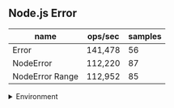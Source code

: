 ## Node.js Error

|name|ops/sec|samples|
|-|-|-|
|Error|141,478|56|
|NodeError|112,220|87|
|NodeError Range|112,952|85|


<details>
<summary>Environment</summary>

* __Machine:__ linux x64 | 2 vCPUs | 6.8GB Mem
* __Run:__ Tue Oct 10 2023 20:51:05 GMT+0000 (Coordinated Universal Time)
</details>

<!--
{"environment":{"platform":"linux","arch":"x64","cpus":2,"totalMemory":6.759757995605469},"benchmarks":"[{\"timeStamp\":1696971054852,\"currentTarget\":{\"0\":{\"name\":\"Error\",\"options\":{\"async\":false,\"defer\":false,\"delay\":0.005,\"initCount\":1,\"maxTime\":5,\"minSamples\":5,\"minTime\":0.05},\"async\":false,\"defer\":false,\"delay\":0.005,\"initCount\":1,\"maxTime\":5,\"minSamples\":5,\"minTime\":0.05,\"id\":1,\"stats\":{\"moe\":4.07799819721701e-7,\"rme\":5.7694633930684605,\"sem\":2.0806113251107194e-7,\"deviation\":0.0000015569869467212083,\"mean\":0.000007068245206506366,\"sample\":[0.000004015336158415842,0.000004336317782178217,0.00000416263097029703,0.0000041773874059405945,0.000004241846653465347,0.000004095534099009901,0.000004412895920792079,0.000004177015128712871,0.0000047441349702970295,0.000004704111287128713,0.000004332777267326733,0.0000043521514455445545,0.000004818257663366337,0.0000072689071683168316,0.000007354538693069307,0.000007562356198019802,0.000007604890772277228,0.000007658102574257426,0.000007914442772277228,0.000007813761821782178,0.000007967329821782179,0.000007981547564356436,0.000007594364118811881,0.000007992462495049505,0.000007700708514851485,0.00000774485093069307,0.00000806329005940594,0.000009644103445544554,0.000008202196752475247,0.000009163438811881188,0.000007633152158415841,0.000007898569504950495,0.000007628811564356436,0.00000798570598019802,0.000007563140356435644,0.000008241650138613861,0.000007758498455445545,0.000008123028594059407,0.000007813460752475247,0.00000784763897029703,0.000007977848554455446,0.000008753435485148516,0.000007797468673267327,0.000007800684514851485,0.000007603132356435643,0.000007664320396039604,0.000007641548198019802,0.000007966031683168316,0.000008044899801980197,0.00000773362194059406,0.000007867577742574257,0.00000787305100990099,0.000007785542495049506,0.000007792267247524753,0.000007491682376237624,0.000007733273346534654],\"variance\":2.4242083522602307e-12},\"times\":{\"cycle\":0.08923659573214286,\"elapsed\":5.345,\"period\":0.000007068245206506366,\"timeStamp\":1696971049507},\"running\":false,\"count\":12625,\"cycles\":3,\"hz\":141477.8308878551},\"1\":{\"name\":\"NodeError\",\"options\":{\"async\":false,\"defer\":false,\"delay\":0.005,\"initCount\":1,\"maxTime\":5,\"minSamples\":5,\"minTime\":0.05},\"async\":false,\"defer\":false,\"delay\":0.005,\"initCount\":1,\"maxTime\":5,\"minSamples\":5,\"minTime\":0.05,\"id\":2,\"stats\":{\"moe\":9.336096713938816e-8,\"rme\":1.0477009744815902,\"sem\":4.763314649968784e-8,\"deviation\":4.442924128938992e-7,\"mean\":0.000008911031812830358,\"sample\":[0.0000112935278062795,0.000009577524307900068,0.000010006828361705451,0.000009097305481805404,0.000008639397157582383,0.00000871458035295955,0.000008974066999843823,0.000008530058253943464,0.000008622264719662658,0.000008818281274402625,0.000009014485241293145,0.000008407444479150398,0.000008962650476339215,0.000008397183663907543,0.00000900677026393878,0.000008588999219116039,0.000008462359675152273,0.000010219297672965799,0.000009110227861939716,0.00000873148492893956,0.000009278195377166953,0.00000880582476963923,0.000008601030923004842,0.000008549164766515695,0.000009096562392628455,0.000008931812119319069,0.000008531860534124629,0.000008986551928783384,0.000008740230829298766,0.00000868738075901921,0.000008678197563642043,0.00000879906231454006,0.00000902231625800406,0.000008633359362798688,0.000009081600655942527,0.000008596142589411214,0.000009331935655161643,0.000008603764016867093,0.000008614915039825082,0.000008645041386849915,0.00000866011229111354,0.000008559019522099016,0.000008982522567546462,0.000008881476495392785,0.000009638353428080588,0.000009552378416367328,0.000008748492425425582,0.000008973261283773231,0.000008929656879587693,0.000008783522879900047,0.00000840941824144932,0.000008951818366390754,0.000008338451819459629,0.00000857140434171482,0.000009191939247227861,0.000008809463688895831,0.000009692483991878806,0.000008773183976261128,0.000008722426674996096,0.000008711915976885834,0.000009004027955645791,0.000008818147118538185,0.000009368605809776666,0.000008877556614087146,0.00000872239543963767,0.000008390973762298921,0.00000891663173512416,0.000008538919725128846,0.000008997374980477901,0.000008849429173824769,0.000009058299390910511,0.000008838637357488678,0.000008848429642355146,0.000008667171482117758,0.000009246194908636576,0.000009158283304700921,0.000008865905825394347,0.000008751553490551304,0.00000900983773231298,0.000008464329845384976,0.00000843086131500859,0.000008825018897391848,0.000009901588474152741,0.000009096546774949243,0.000008931296735905045,0.000008921738872403561,0.00000848902139622052],\"variance\":1.9739574815508302e-13},\"times\":{\"cycle\":0.05705733669755278,\"elapsed\":5.463,\"period\":0.000008911031812830358,\"timeStamp\":1696971054869},\"running\":false,\"count\":6403,\"cycles\":3,\"hz\":112220.44999998446},\"2\":{\"name\":\"NodeError Range\",\"options\":{\"async\":false,\"defer\":false,\"delay\":0.005,\"initCount\":1,\"maxTime\":5,\"minSamples\":5,\"minTime\":0.05},\"async\":false,\"defer\":false,\"delay\":0.005,\"initCount\":1,\"maxTime\":5,\"minSamples\":5,\"minTime\":0.05,\"id\":3,\"stats\":{\"moe\":1.0605588944595615e-7,\"rme\":1.19791881518601,\"sem\":5.4110147676508245e-8,\"deviation\":4.988709120942512e-7,\"mean\":0.000008853345327036043,\"sample\":[0.000012329978138663336,0.00000968166348773842,0.000008416590826521344,0.000008485633969118983,0.000008750104601877081,0.000008906083409022101,0.000008889341204965182,0.000008870252497729337,0.000008394429155313352,0.000008575461095973357,0.000009000936270057523,0.000008731999848622465,0.000008438298365122615,0.000008661488495307297,0.000009102101422948834,0.000008556372388737511,0.000009498315622161671,0.000009007369815319407,0.000008743262337269149,0.000009016861035422344,0.000008497910535876476,0.000008894366939146231,0.00000915440221011202,0.000008521964274901604,0.000008462760823493793,0.000008619133212231305,0.000008476490614592794,0.000009156915077202543,0.000009286402966999698,0.000009353780956706025,0.00000910446306388132,0.000009165271117166213,0.000008777821677263094,0.000008364623069936421,0.00000885428216772631,0.000008781469875870422,0.000008982967756584923,0.000008945789585225553,0.000008718663639115955,0.00000859906055101423,0.000008989507266121708,0.00000851870965788677,0.000008702723584620043,0.000010296859521646988,0.000008450438692098092,0.000009177396457765667,0.000009038296094459581,0.000008977836058128973,0.000008921039509536786,0.00000897117544656373,0.000009098089918256131,0.000008474658946412352,0.000009068995307296398,0.00000874780366333636,0.000009034375416288222,0.00000896348561913412,0.000008958229942476536,0.000008580239630638812,0.000008821564789585225,0.00000863488676960339,0.000008542910233121405,0.000008785022403875265,0.000008324806388132001,0.000008716827126854375,0.000008939184529215864,0.000009250143051771117,0.00000882177671813503,0.000008856820466242809,0.00000851598016954284,0.000008552719346049047,0.000009027058885861338,0.000008577378746594006,0.000008878709506509234,0.000008618310929458068,0.000008698237965485921,0.000008373034968210716,0.000009093664698758704,0.0000084501463820769,0.000008762512715712988,0.000008705034816833182,0.000008608410990009083,0.000008514148501362398,0.000008742031335149863,0.000008509138056312443,0.000008468947471995156],\"variance\":2.4887218693375007e-13},\"times\":{\"cycle\":0.0584851992304001,\"elapsed\":5.44,\"period\":0.000008853345327036043,\"timeStamp\":1696971060332},\"running\":false,\"count\":6606,\"cycles\":4,\"hz\":112951.6542121354},\"options\":{},\"events\":{\"start\":[null],\"cycle\":[null,null],\"complete\":[null,null]},\"length\":3,\"running\":false},\"type\":\"cycle\",\"target\":{\"name\":\"Error\",\"options\":{\"async\":false,\"defer\":false,\"delay\":0.005,\"initCount\":1,\"maxTime\":5,\"minSamples\":5,\"minTime\":0.05},\"async\":false,\"defer\":false,\"delay\":0.005,\"initCount\":1,\"maxTime\":5,\"minSamples\":5,\"minTime\":0.05,\"id\":1,\"stats\":{\"moe\":4.07799819721701e-7,\"rme\":5.7694633930684605,\"sem\":2.0806113251107194e-7,\"deviation\":0.0000015569869467212083,\"mean\":0.000007068245206506366,\"sample\":[0.000004015336158415842,0.000004336317782178217,0.00000416263097029703,0.0000041773874059405945,0.000004241846653465347,0.000004095534099009901,0.000004412895920792079,0.000004177015128712871,0.0000047441349702970295,0.000004704111287128713,0.000004332777267326733,0.0000043521514455445545,0.000004818257663366337,0.0000072689071683168316,0.000007354538693069307,0.000007562356198019802,0.000007604890772277228,0.000007658102574257426,0.000007914442772277228,0.000007813761821782178,0.000007967329821782179,0.000007981547564356436,0.000007594364118811881,0.000007992462495049505,0.000007700708514851485,0.00000774485093069307,0.00000806329005940594,0.000009644103445544554,0.000008202196752475247,0.000009163438811881188,0.000007633152158415841,0.000007898569504950495,0.000007628811564356436,0.00000798570598019802,0.000007563140356435644,0.000008241650138613861,0.000007758498455445545,0.000008123028594059407,0.000007813460752475247,0.00000784763897029703,0.000007977848554455446,0.000008753435485148516,0.000007797468673267327,0.000007800684514851485,0.000007603132356435643,0.000007664320396039604,0.000007641548198019802,0.000007966031683168316,0.000008044899801980197,0.00000773362194059406,0.000007867577742574257,0.00000787305100990099,0.000007785542495049506,0.000007792267247524753,0.000007491682376237624,0.000007733273346534654],\"variance\":2.4242083522602307e-12},\"times\":{\"cycle\":0.08923659573214286,\"elapsed\":5.345,\"period\":0.000007068245206506366,\"timeStamp\":1696971049507},\"running\":false,\"count\":12625,\"cycles\":3,\"hz\":141477.8308878551},\"aborted\":false},{\"timeStamp\":1696971060332,\"currentTarget\":{\"0\":{\"name\":\"Error\",\"options\":{\"async\":false,\"defer\":false,\"delay\":0.005,\"initCount\":1,\"maxTime\":5,\"minSamples\":5,\"minTime\":0.05},\"async\":false,\"defer\":false,\"delay\":0.005,\"initCount\":1,\"maxTime\":5,\"minSamples\":5,\"minTime\":0.05,\"id\":1,\"stats\":{\"moe\":4.07799819721701e-7,\"rme\":5.7694633930684605,\"sem\":2.0806113251107194e-7,\"deviation\":0.0000015569869467212083,\"mean\":0.000007068245206506366,\"sample\":[0.000004015336158415842,0.000004336317782178217,0.00000416263097029703,0.0000041773874059405945,0.000004241846653465347,0.000004095534099009901,0.000004412895920792079,0.000004177015128712871,0.0000047441349702970295,0.000004704111287128713,0.000004332777267326733,0.0000043521514455445545,0.000004818257663366337,0.0000072689071683168316,0.000007354538693069307,0.000007562356198019802,0.000007604890772277228,0.000007658102574257426,0.000007914442772277228,0.000007813761821782178,0.000007967329821782179,0.000007981547564356436,0.000007594364118811881,0.000007992462495049505,0.000007700708514851485,0.00000774485093069307,0.00000806329005940594,0.000009644103445544554,0.000008202196752475247,0.000009163438811881188,0.000007633152158415841,0.000007898569504950495,0.000007628811564356436,0.00000798570598019802,0.000007563140356435644,0.000008241650138613861,0.000007758498455445545,0.000008123028594059407,0.000007813460752475247,0.00000784763897029703,0.000007977848554455446,0.000008753435485148516,0.000007797468673267327,0.000007800684514851485,0.000007603132356435643,0.000007664320396039604,0.000007641548198019802,0.000007966031683168316,0.000008044899801980197,0.00000773362194059406,0.000007867577742574257,0.00000787305100990099,0.000007785542495049506,0.000007792267247524753,0.000007491682376237624,0.000007733273346534654],\"variance\":2.4242083522602307e-12},\"times\":{\"cycle\":0.08923659573214286,\"elapsed\":5.345,\"period\":0.000007068245206506366,\"timeStamp\":1696971049507},\"running\":false,\"count\":12625,\"cycles\":3,\"hz\":141477.8308878551},\"1\":{\"name\":\"NodeError\",\"options\":{\"async\":false,\"defer\":false,\"delay\":0.005,\"initCount\":1,\"maxTime\":5,\"minSamples\":5,\"minTime\":0.05},\"async\":false,\"defer\":false,\"delay\":0.005,\"initCount\":1,\"maxTime\":5,\"minSamples\":5,\"minTime\":0.05,\"id\":2,\"stats\":{\"moe\":9.336096713938816e-8,\"rme\":1.0477009744815902,\"sem\":4.763314649968784e-8,\"deviation\":4.442924128938992e-7,\"mean\":0.000008911031812830358,\"sample\":[0.0000112935278062795,0.000009577524307900068,0.000010006828361705451,0.000009097305481805404,0.000008639397157582383,0.00000871458035295955,0.000008974066999843823,0.000008530058253943464,0.000008622264719662658,0.000008818281274402625,0.000009014485241293145,0.000008407444479150398,0.000008962650476339215,0.000008397183663907543,0.00000900677026393878,0.000008588999219116039,0.000008462359675152273,0.000010219297672965799,0.000009110227861939716,0.00000873148492893956,0.000009278195377166953,0.00000880582476963923,0.000008601030923004842,0.000008549164766515695,0.000009096562392628455,0.000008931812119319069,0.000008531860534124629,0.000008986551928783384,0.000008740230829298766,0.00000868738075901921,0.000008678197563642043,0.00000879906231454006,0.00000902231625800406,0.000008633359362798688,0.000009081600655942527,0.000008596142589411214,0.000009331935655161643,0.000008603764016867093,0.000008614915039825082,0.000008645041386849915,0.00000866011229111354,0.000008559019522099016,0.000008982522567546462,0.000008881476495392785,0.000009638353428080588,0.000009552378416367328,0.000008748492425425582,0.000008973261283773231,0.000008929656879587693,0.000008783522879900047,0.00000840941824144932,0.000008951818366390754,0.000008338451819459629,0.00000857140434171482,0.000009191939247227861,0.000008809463688895831,0.000009692483991878806,0.000008773183976261128,0.000008722426674996096,0.000008711915976885834,0.000009004027955645791,0.000008818147118538185,0.000009368605809776666,0.000008877556614087146,0.00000872239543963767,0.000008390973762298921,0.00000891663173512416,0.000008538919725128846,0.000008997374980477901,0.000008849429173824769,0.000009058299390910511,0.000008838637357488678,0.000008848429642355146,0.000008667171482117758,0.000009246194908636576,0.000009158283304700921,0.000008865905825394347,0.000008751553490551304,0.00000900983773231298,0.000008464329845384976,0.00000843086131500859,0.000008825018897391848,0.000009901588474152741,0.000009096546774949243,0.000008931296735905045,0.000008921738872403561,0.00000848902139622052],\"variance\":1.9739574815508302e-13},\"times\":{\"cycle\":0.05705733669755278,\"elapsed\":5.463,\"period\":0.000008911031812830358,\"timeStamp\":1696971054869},\"running\":false,\"count\":6403,\"cycles\":3,\"hz\":112220.44999998446},\"2\":{\"name\":\"NodeError Range\",\"options\":{\"async\":false,\"defer\":false,\"delay\":0.005,\"initCount\":1,\"maxTime\":5,\"minSamples\":5,\"minTime\":0.05},\"async\":false,\"defer\":false,\"delay\":0.005,\"initCount\":1,\"maxTime\":5,\"minSamples\":5,\"minTime\":0.05,\"id\":3,\"stats\":{\"moe\":1.0605588944595615e-7,\"rme\":1.19791881518601,\"sem\":5.4110147676508245e-8,\"deviation\":4.988709120942512e-7,\"mean\":0.000008853345327036043,\"sample\":[0.000012329978138663336,0.00000968166348773842,0.000008416590826521344,0.000008485633969118983,0.000008750104601877081,0.000008906083409022101,0.000008889341204965182,0.000008870252497729337,0.000008394429155313352,0.000008575461095973357,0.000009000936270057523,0.000008731999848622465,0.000008438298365122615,0.000008661488495307297,0.000009102101422948834,0.000008556372388737511,0.000009498315622161671,0.000009007369815319407,0.000008743262337269149,0.000009016861035422344,0.000008497910535876476,0.000008894366939146231,0.00000915440221011202,0.000008521964274901604,0.000008462760823493793,0.000008619133212231305,0.000008476490614592794,0.000009156915077202543,0.000009286402966999698,0.000009353780956706025,0.00000910446306388132,0.000009165271117166213,0.000008777821677263094,0.000008364623069936421,0.00000885428216772631,0.000008781469875870422,0.000008982967756584923,0.000008945789585225553,0.000008718663639115955,0.00000859906055101423,0.000008989507266121708,0.00000851870965788677,0.000008702723584620043,0.000010296859521646988,0.000008450438692098092,0.000009177396457765667,0.000009038296094459581,0.000008977836058128973,0.000008921039509536786,0.00000897117544656373,0.000009098089918256131,0.000008474658946412352,0.000009068995307296398,0.00000874780366333636,0.000009034375416288222,0.00000896348561913412,0.000008958229942476536,0.000008580239630638812,0.000008821564789585225,0.00000863488676960339,0.000008542910233121405,0.000008785022403875265,0.000008324806388132001,0.000008716827126854375,0.000008939184529215864,0.000009250143051771117,0.00000882177671813503,0.000008856820466242809,0.00000851598016954284,0.000008552719346049047,0.000009027058885861338,0.000008577378746594006,0.000008878709506509234,0.000008618310929458068,0.000008698237965485921,0.000008373034968210716,0.000009093664698758704,0.0000084501463820769,0.000008762512715712988,0.000008705034816833182,0.000008608410990009083,0.000008514148501362398,0.000008742031335149863,0.000008509138056312443,0.000008468947471995156],\"variance\":2.4887218693375007e-13},\"times\":{\"cycle\":0.0584851992304001,\"elapsed\":5.44,\"period\":0.000008853345327036043,\"timeStamp\":1696971060332},\"running\":false,\"count\":6606,\"cycles\":4,\"hz\":112951.6542121354},\"options\":{},\"events\":{\"start\":[null],\"cycle\":[null,null],\"complete\":[null,null]},\"length\":3,\"running\":false},\"type\":\"cycle\",\"target\":{\"name\":\"NodeError\",\"options\":{\"async\":false,\"defer\":false,\"delay\":0.005,\"initCount\":1,\"maxTime\":5,\"minSamples\":5,\"minTime\":0.05},\"async\":false,\"defer\":false,\"delay\":0.005,\"initCount\":1,\"maxTime\":5,\"minSamples\":5,\"minTime\":0.05,\"id\":2,\"stats\":{\"moe\":9.336096713938816e-8,\"rme\":1.0477009744815902,\"sem\":4.763314649968784e-8,\"deviation\":4.442924128938992e-7,\"mean\":0.000008911031812830358,\"sample\":[0.0000112935278062795,0.000009577524307900068,0.000010006828361705451,0.000009097305481805404,0.000008639397157582383,0.00000871458035295955,0.000008974066999843823,0.000008530058253943464,0.000008622264719662658,0.000008818281274402625,0.000009014485241293145,0.000008407444479150398,0.000008962650476339215,0.000008397183663907543,0.00000900677026393878,0.000008588999219116039,0.000008462359675152273,0.000010219297672965799,0.000009110227861939716,0.00000873148492893956,0.000009278195377166953,0.00000880582476963923,0.000008601030923004842,0.000008549164766515695,0.000009096562392628455,0.000008931812119319069,0.000008531860534124629,0.000008986551928783384,0.000008740230829298766,0.00000868738075901921,0.000008678197563642043,0.00000879906231454006,0.00000902231625800406,0.000008633359362798688,0.000009081600655942527,0.000008596142589411214,0.000009331935655161643,0.000008603764016867093,0.000008614915039825082,0.000008645041386849915,0.00000866011229111354,0.000008559019522099016,0.000008982522567546462,0.000008881476495392785,0.000009638353428080588,0.000009552378416367328,0.000008748492425425582,0.000008973261283773231,0.000008929656879587693,0.000008783522879900047,0.00000840941824144932,0.000008951818366390754,0.000008338451819459629,0.00000857140434171482,0.000009191939247227861,0.000008809463688895831,0.000009692483991878806,0.000008773183976261128,0.000008722426674996096,0.000008711915976885834,0.000009004027955645791,0.000008818147118538185,0.000009368605809776666,0.000008877556614087146,0.00000872239543963767,0.000008390973762298921,0.00000891663173512416,0.000008538919725128846,0.000008997374980477901,0.000008849429173824769,0.000009058299390910511,0.000008838637357488678,0.000008848429642355146,0.000008667171482117758,0.000009246194908636576,0.000009158283304700921,0.000008865905825394347,0.000008751553490551304,0.00000900983773231298,0.000008464329845384976,0.00000843086131500859,0.000008825018897391848,0.000009901588474152741,0.000009096546774949243,0.000008931296735905045,0.000008921738872403561,0.00000848902139622052],\"variance\":1.9739574815508302e-13},\"times\":{\"cycle\":0.05705733669755278,\"elapsed\":5.463,\"period\":0.000008911031812830358,\"timeStamp\":1696971054869},\"running\":false,\"count\":6403,\"cycles\":3,\"hz\":112220.44999998446},\"aborted\":false},{\"timeStamp\":1696971065772,\"currentTarget\":{\"0\":{\"name\":\"Error\",\"options\":{\"async\":false,\"defer\":false,\"delay\":0.005,\"initCount\":1,\"maxTime\":5,\"minSamples\":5,\"minTime\":0.05},\"async\":false,\"defer\":false,\"delay\":0.005,\"initCount\":1,\"maxTime\":5,\"minSamples\":5,\"minTime\":0.05,\"id\":1,\"stats\":{\"moe\":4.07799819721701e-7,\"rme\":5.7694633930684605,\"sem\":2.0806113251107194e-7,\"deviation\":0.0000015569869467212083,\"mean\":0.000007068245206506366,\"sample\":[0.000004015336158415842,0.000004336317782178217,0.00000416263097029703,0.0000041773874059405945,0.000004241846653465347,0.000004095534099009901,0.000004412895920792079,0.000004177015128712871,0.0000047441349702970295,0.000004704111287128713,0.000004332777267326733,0.0000043521514455445545,0.000004818257663366337,0.0000072689071683168316,0.000007354538693069307,0.000007562356198019802,0.000007604890772277228,0.000007658102574257426,0.000007914442772277228,0.000007813761821782178,0.000007967329821782179,0.000007981547564356436,0.000007594364118811881,0.000007992462495049505,0.000007700708514851485,0.00000774485093069307,0.00000806329005940594,0.000009644103445544554,0.000008202196752475247,0.000009163438811881188,0.000007633152158415841,0.000007898569504950495,0.000007628811564356436,0.00000798570598019802,0.000007563140356435644,0.000008241650138613861,0.000007758498455445545,0.000008123028594059407,0.000007813460752475247,0.00000784763897029703,0.000007977848554455446,0.000008753435485148516,0.000007797468673267327,0.000007800684514851485,0.000007603132356435643,0.000007664320396039604,0.000007641548198019802,0.000007966031683168316,0.000008044899801980197,0.00000773362194059406,0.000007867577742574257,0.00000787305100990099,0.000007785542495049506,0.000007792267247524753,0.000007491682376237624,0.000007733273346534654],\"variance\":2.4242083522602307e-12},\"times\":{\"cycle\":0.08923659573214286,\"elapsed\":5.345,\"period\":0.000007068245206506366,\"timeStamp\":1696971049507},\"running\":false,\"count\":12625,\"cycles\":3,\"hz\":141477.8308878551},\"1\":{\"name\":\"NodeError\",\"options\":{\"async\":false,\"defer\":false,\"delay\":0.005,\"initCount\":1,\"maxTime\":5,\"minSamples\":5,\"minTime\":0.05},\"async\":false,\"defer\":false,\"delay\":0.005,\"initCount\":1,\"maxTime\":5,\"minSamples\":5,\"minTime\":0.05,\"id\":2,\"stats\":{\"moe\":9.336096713938816e-8,\"rme\":1.0477009744815902,\"sem\":4.763314649968784e-8,\"deviation\":4.442924128938992e-7,\"mean\":0.000008911031812830358,\"sample\":[0.0000112935278062795,0.000009577524307900068,0.000010006828361705451,0.000009097305481805404,0.000008639397157582383,0.00000871458035295955,0.000008974066999843823,0.000008530058253943464,0.000008622264719662658,0.000008818281274402625,0.000009014485241293145,0.000008407444479150398,0.000008962650476339215,0.000008397183663907543,0.00000900677026393878,0.000008588999219116039,0.000008462359675152273,0.000010219297672965799,0.000009110227861939716,0.00000873148492893956,0.000009278195377166953,0.00000880582476963923,0.000008601030923004842,0.000008549164766515695,0.000009096562392628455,0.000008931812119319069,0.000008531860534124629,0.000008986551928783384,0.000008740230829298766,0.00000868738075901921,0.000008678197563642043,0.00000879906231454006,0.00000902231625800406,0.000008633359362798688,0.000009081600655942527,0.000008596142589411214,0.000009331935655161643,0.000008603764016867093,0.000008614915039825082,0.000008645041386849915,0.00000866011229111354,0.000008559019522099016,0.000008982522567546462,0.000008881476495392785,0.000009638353428080588,0.000009552378416367328,0.000008748492425425582,0.000008973261283773231,0.000008929656879587693,0.000008783522879900047,0.00000840941824144932,0.000008951818366390754,0.000008338451819459629,0.00000857140434171482,0.000009191939247227861,0.000008809463688895831,0.000009692483991878806,0.000008773183976261128,0.000008722426674996096,0.000008711915976885834,0.000009004027955645791,0.000008818147118538185,0.000009368605809776666,0.000008877556614087146,0.00000872239543963767,0.000008390973762298921,0.00000891663173512416,0.000008538919725128846,0.000008997374980477901,0.000008849429173824769,0.000009058299390910511,0.000008838637357488678,0.000008848429642355146,0.000008667171482117758,0.000009246194908636576,0.000009158283304700921,0.000008865905825394347,0.000008751553490551304,0.00000900983773231298,0.000008464329845384976,0.00000843086131500859,0.000008825018897391848,0.000009901588474152741,0.000009096546774949243,0.000008931296735905045,0.000008921738872403561,0.00000848902139622052],\"variance\":1.9739574815508302e-13},\"times\":{\"cycle\":0.05705733669755278,\"elapsed\":5.463,\"period\":0.000008911031812830358,\"timeStamp\":1696971054869},\"running\":false,\"count\":6403,\"cycles\":3,\"hz\":112220.44999998446},\"2\":{\"name\":\"NodeError Range\",\"options\":{\"async\":false,\"defer\":false,\"delay\":0.005,\"initCount\":1,\"maxTime\":5,\"minSamples\":5,\"minTime\":0.05},\"async\":false,\"defer\":false,\"delay\":0.005,\"initCount\":1,\"maxTime\":5,\"minSamples\":5,\"minTime\":0.05,\"id\":3,\"stats\":{\"moe\":1.0605588944595615e-7,\"rme\":1.19791881518601,\"sem\":5.4110147676508245e-8,\"deviation\":4.988709120942512e-7,\"mean\":0.000008853345327036043,\"sample\":[0.000012329978138663336,0.00000968166348773842,0.000008416590826521344,0.000008485633969118983,0.000008750104601877081,0.000008906083409022101,0.000008889341204965182,0.000008870252497729337,0.000008394429155313352,0.000008575461095973357,0.000009000936270057523,0.000008731999848622465,0.000008438298365122615,0.000008661488495307297,0.000009102101422948834,0.000008556372388737511,0.000009498315622161671,0.000009007369815319407,0.000008743262337269149,0.000009016861035422344,0.000008497910535876476,0.000008894366939146231,0.00000915440221011202,0.000008521964274901604,0.000008462760823493793,0.000008619133212231305,0.000008476490614592794,0.000009156915077202543,0.000009286402966999698,0.000009353780956706025,0.00000910446306388132,0.000009165271117166213,0.000008777821677263094,0.000008364623069936421,0.00000885428216772631,0.000008781469875870422,0.000008982967756584923,0.000008945789585225553,0.000008718663639115955,0.00000859906055101423,0.000008989507266121708,0.00000851870965788677,0.000008702723584620043,0.000010296859521646988,0.000008450438692098092,0.000009177396457765667,0.000009038296094459581,0.000008977836058128973,0.000008921039509536786,0.00000897117544656373,0.000009098089918256131,0.000008474658946412352,0.000009068995307296398,0.00000874780366333636,0.000009034375416288222,0.00000896348561913412,0.000008958229942476536,0.000008580239630638812,0.000008821564789585225,0.00000863488676960339,0.000008542910233121405,0.000008785022403875265,0.000008324806388132001,0.000008716827126854375,0.000008939184529215864,0.000009250143051771117,0.00000882177671813503,0.000008856820466242809,0.00000851598016954284,0.000008552719346049047,0.000009027058885861338,0.000008577378746594006,0.000008878709506509234,0.000008618310929458068,0.000008698237965485921,0.000008373034968210716,0.000009093664698758704,0.0000084501463820769,0.000008762512715712988,0.000008705034816833182,0.000008608410990009083,0.000008514148501362398,0.000008742031335149863,0.000008509138056312443,0.000008468947471995156],\"variance\":2.4887218693375007e-13},\"times\":{\"cycle\":0.0584851992304001,\"elapsed\":5.44,\"period\":0.000008853345327036043,\"timeStamp\":1696971060332},\"running\":false,\"count\":6606,\"cycles\":4,\"hz\":112951.6542121354},\"options\":{},\"events\":{\"start\":[null],\"cycle\":[null,null],\"complete\":[null,null]},\"length\":3,\"running\":false},\"type\":\"cycle\",\"target\":{\"name\":\"NodeError Range\",\"options\":{\"async\":false,\"defer\":false,\"delay\":0.005,\"initCount\":1,\"maxTime\":5,\"minSamples\":5,\"minTime\":0.05},\"async\":false,\"defer\":false,\"delay\":0.005,\"initCount\":1,\"maxTime\":5,\"minSamples\":5,\"minTime\":0.05,\"id\":3,\"stats\":{\"moe\":1.0605588944595615e-7,\"rme\":1.19791881518601,\"sem\":5.4110147676508245e-8,\"deviation\":4.988709120942512e-7,\"mean\":0.000008853345327036043,\"sample\":[0.000012329978138663336,0.00000968166348773842,0.000008416590826521344,0.000008485633969118983,0.000008750104601877081,0.000008906083409022101,0.000008889341204965182,0.000008870252497729337,0.000008394429155313352,0.000008575461095973357,0.000009000936270057523,0.000008731999848622465,0.000008438298365122615,0.000008661488495307297,0.000009102101422948834,0.000008556372388737511,0.000009498315622161671,0.000009007369815319407,0.000008743262337269149,0.000009016861035422344,0.000008497910535876476,0.000008894366939146231,0.00000915440221011202,0.000008521964274901604,0.000008462760823493793,0.000008619133212231305,0.000008476490614592794,0.000009156915077202543,0.000009286402966999698,0.000009353780956706025,0.00000910446306388132,0.000009165271117166213,0.000008777821677263094,0.000008364623069936421,0.00000885428216772631,0.000008781469875870422,0.000008982967756584923,0.000008945789585225553,0.000008718663639115955,0.00000859906055101423,0.000008989507266121708,0.00000851870965788677,0.000008702723584620043,0.000010296859521646988,0.000008450438692098092,0.000009177396457765667,0.000009038296094459581,0.000008977836058128973,0.000008921039509536786,0.00000897117544656373,0.000009098089918256131,0.000008474658946412352,0.000009068995307296398,0.00000874780366333636,0.000009034375416288222,0.00000896348561913412,0.000008958229942476536,0.000008580239630638812,0.000008821564789585225,0.00000863488676960339,0.000008542910233121405,0.000008785022403875265,0.000008324806388132001,0.000008716827126854375,0.000008939184529215864,0.000009250143051771117,0.00000882177671813503,0.000008856820466242809,0.00000851598016954284,0.000008552719346049047,0.000009027058885861338,0.000008577378746594006,0.000008878709506509234,0.000008618310929458068,0.000008698237965485921,0.000008373034968210716,0.000009093664698758704,0.0000084501463820769,0.000008762512715712988,0.000008705034816833182,0.000008608410990009083,0.000008514148501362398,0.000008742031335149863,0.000008509138056312443,0.000008468947471995156],\"variance\":2.4887218693375007e-13},\"times\":{\"cycle\":0.0584851992304001,\"elapsed\":5.44,\"period\":0.000008853345327036043,\"timeStamp\":1696971060332},\"running\":false,\"count\":6606,\"cycles\":4,\"hz\":112951.6542121354},\"aborted\":false}]"}-->
